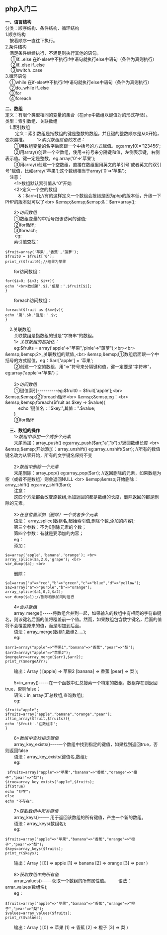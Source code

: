 ## php入门二
**一、语言结构**<br>
分类：顺序结构、条件结构、循环结构<br>
1.顺序结构<br>
&emsp;按着顺序一直往下执行。<br>
2.条件结构<br>
&emsp;满足条件继续执行，不满足则执行其他的语句。<br>
&emsp;  ①if...else  在if-else中不执行if中语句就执行else中语句（条件为真则执行）<br>
&emsp;  ②if..else if..else<br>
&emsp;  ③switch..case<br>
3.循环语句<br>
&emsp;①while  在if-else中不执行if中语句就执行else中语句（条件为真则执行）<br>
&emsp;②do..while if..else<br>
&emsp;③for<br>
&emsp;④foreach

**二、数组**<br>
定义：有限个类型相同的变量的集合（在php中数组以键值对的形式存储）。<br>
类型：索引数组、关联数组<br>
&emsp;1.索引数组<br>
&emsp;&emsp; 定义：索引数组是指数组的键是整数的数组，并且键的整数顺序是从0开始，依次类推。
&emsp;&emsp;1>_索引数组赋值的方法：_<br>
&emsp;&emsp;①用数组变量的名字后面跟一个中括号的方式赋值。eg:array[0]='123456';<br>
&emsp;&emsp;②用array()创建一个空数组，使用=>符号来分隔键和值，左侧表示键，右侧表示值。键一定是整数，eg:array('0'=>'苹果');<br>
&emsp;&emsp;③用array()创建一个空数组，直接在数组里用英文的单引号'或者英文的双引号"赋值，比如array('苹果');这个数组相当于array('0'=>'苹果');<br>
&emsp;注意：<br>
&emsp;&emsp;<1>数组默认索引值从“0”开始<br>
&emsp;&emsp;<2>定义一个空的数组<br>
&emsp;&emsp;&emsp;&：$arr=[];//有的这样定义一个数组会报错是因为php的版本低，升级一下PHP的版本就可以了<br>
&emsp;&emsp;&emsp;&：$arr=array();<br>

&emsp;&emsp;2>_访问数组_<br>
&emsp;&emsp;①数组变量的中括号跟该访问的键值;<br> 
&emsp;&emsp;②for循环;<br> 
&emsp;&emsp;③foreach;<br> 
&emsp;&emsp; eg:<br> 
&emsp;&emsp;索引值查找：
```
$fruit=array('苹果','香蕉','菠萝'); 
$fruit0 = $fruit['0'];
print_r($fruit0);//结果为苹果
```
&emsp;&emsp;for访问数组：
```
for($i=0; $i<3; $i++){
echo '<br>数组第'.$i.'值是：'.$fruit[$i];
}
```
&emsp;&emsp;foreach访问数组：
```
foreach($fruit as $k=>$v){
echo '第'.$k.'值是：'.$v;
}

```
&emsp;2.关联数组<br>
&emsp;&emsp;关联数组是指数组的键是"字符串"的数组。<br>
&emsp;&emsp;1> _关联数组的初始化：_<br>
&emsp;&emsp;eg:$fruits = array('apple'=>"苹果",'pinle'=>"菠萝");<br><br>
&emsp;&emsp;2>_关联数组的赋值_<br>
&emsp;&emsp;①数组后面跟一个中括号的方式赋值，eg：$arr['apple'] = '苹果';<br>
&emsp;&emsp;②创建一个空的数组，用“=>”符号来分隔键和值，键一定要是“字符串”， eg:array('apple'=>'苹果')；<br><br>
&emsp;&emsp;3>_访问数组_<br>
&emsp;&emsp;①键值索引----------eg:$fruit0 = $fruit['apple'];<br> 
&emsp;&emsp;②foreach循环<br>
&emsp;&emsp;eg：<br>
&emsp;&emsp;foreach($fruit as $key => $value){<br>
&emsp;&emsp;&emsp;echo '键值名：'.$key.",其值：".$value;<br>
&emsp;&emsp;}<br>
&emsp;&emsp;③for循环<br>

&emsp;**三、数组的操作**<br>
&emsp;&emsp;1>_数组中添加一个或多个元素_<br>
&emsp;&emsp;末尾添加：array_push()   eg:array_push($arr,"a","b");//返回数组长度  <br>
&emsp;&emsp;开始添加：array_unshift()   eg:array_unshift($arr);   //所有的数值键名改为从零开始，所有的文字键名保持不变  <br><br>
&emsp;&emsp;2>_数组中删除一个元素_<br>
&emsp;&emsp;末尾删除：array_pop()    eg:array_pop($arr);   //返回删除的元素，如果数组为空（或者不是数组）则会返回NULL   <br>
&emsp;&emsp;开始删除：array_shift()   eg:array_shift($arr);<br>
&emsp;&emsp;注意：<br>
&emsp;&emsp;这四个方法都会改变原数组,添加返回的都是数组的长度，删除返回的都是删除的元素。<br><br>
&emsp;&emsp;3>_任意位置添加（删除）一个或者多个元素_<br>
&emsp;&emsp;语法： array_splice(数组名,起始索引值,删除个数,添加的内容); <br>
&emsp;&emsp;第三个参数：不为0删除元素的个数； <br>
&emsp;&emsp;第四个参数：有就是要添加的内容； <br>
&emsp;&emsp;eg： <br>
&emsp;&emsp;添加：
```
$a=array('apple','banana','orange'); <br>
array_splice($a,2,0,'grape'); <br>
var_dump($a); <br>

```
&emsp;&emsp;删除：
```
$a1=array("a"=>"red","b"=>"green","c"=>"blue","d"=>"yellow");
$a2=array("a"=>"purple","b"=>"orange");
array_splice($a1,0,2,$a2);
var_dump($a1);//删除和添加同时进行
```

&emsp;&emsp;4>_合并数组_<br>
&emsp;&emsp;array_merge()-----将数组合并到一起，如果输入的数组中有相同的字符串键名，则该键名后面的值将覆盖前一个值。然而，如果数组包含数字键名，后面的值将不会覆盖原来的值，而是附加到后面。<br>
&emsp;&emsp;语法：array_merge(数组1,数组2.....);<br>
&emsp;&emsp;eg:
```
$arr1=array("apple"=>"苹果1","banana"=>"香蕉","pear"=>"梨");
$arr2=array("apple"=>"苹果2");
$mergeArr=array_merge($arr1,$arr2);
print_r($mergeArr);
```
&emsp;&emsp;输出：Array ( [apple] => 苹果2 [banana] => 香蕉 [pear] => 梨 );<br><br>
&emsp;&emsp;5>in_array()-----在一个函数中汇总搜索一个特定的数组，数组存在则返回true，否则false；<br>
&emsp;&emsp;语法：in_array(汇总数组,查询数组);<br>
&emsp;&emsp;eg:
```
$fruit="apple";
$fruits=array("apple","banana","orange","pear");
if(in_array($fruit,$fruits)){
echo '$fruit'."在数组中";
}
```
&emsp;&emsp;6>_数组中查找指定键值_<br>
&emsp;&emsp;array_key_exists()----一个数组中找到指定的键值，如果找到返回true，否则返回false<br>
&emsp;&emsp;语法：array_key_exists(键值名,数组);<br>
&emsp;&emsp;eg:
```
 $fruits=array("apple"=>"苹果","banana"=>"香蕉","orange"=>"橙子","pear"=>"梨");
$true=array_key_exists("apple",$fruits);
if($true)
echo "存在";
else
echo "不存在";
```
&emsp;&emsp;7>_获取数组中所有键值_<br>
&emsp;&emsp;array_keys()----- 用于返回该数组的所有键值，产生一个新的数组。<br>
&emsp;&emsp;语法：array_keys(数组名);<br>
&emsp;&emsp;eg:
```
$fruits=array("apple"=>"苹果","banana"=>"香蕉","orange"=>"橙子","pear"=>"梨");
$keys=array_keys($fruits);
print_r($keys);
```
&emsp;&emsp;输出：Array ( [0] => apple [1] => banana [2] => orange [3] => pear )<br><br>
&emsp;&emsp;8>_获取数组中的所有值_<br>
&emsp;&emsp;arrar_values()-----获取一个数组的所有属性值。
&emsp;&emsp;语法：arrar_values(数组名);<br>
&emsp;&emsp;eg：
```
$fruits=array("apple"=>"苹果","banana"=>"香蕉","orange"=>"橙子","pear"=>"梨");
$values=array_values($fruits);
print_r($values);
```
&emsp;&emsp;输出：Array ( [0] => 苹果 [1] => 香蕉 [2] => 橙子 [3] => 梨 )<br><br>
&emsp;&emsp;